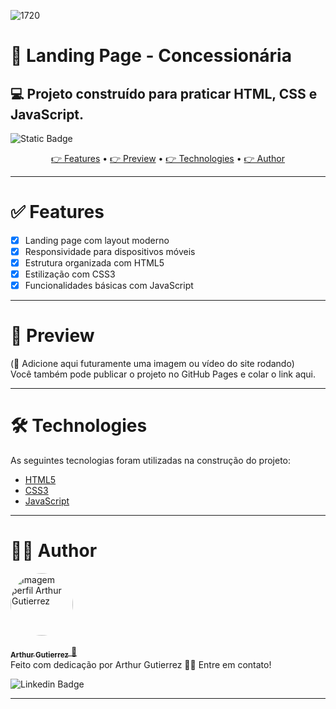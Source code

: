 ![1720](https://github.com/ArthurGuti/React-Native-Fullstack/assets/131212175/3e795ee8-4820-43db-9385-d2de77255b4f)

# 🚗 Landing Page - Concessionária  
## 💻 Projeto construído para praticar HTML, CSS e JavaScript.

<img alt="Static Badge" src="https://img.shields.io/badge/dev%20-%20Arthur%20-%20Gutierrez?color=%23907bf2&link=www.linkedin.com%2Fin%2Farthur-gutierrez-de-oliveira-dev2110"> 

<p align="center">
 <a href="#features"> 👉 Features</a> •
 <a href="#preview"> 👉 Preview</a> • 
 <a href="#technologies"> 👉 Technologies</a> • 
 <a href="#author">👉 Author</a>
</p>

---

# ✅ Features

- [x] Landing page com layout moderno
- [x] Responsividade para dispositivos móveis
- [x] Estrutura organizada com HTML5
- [x] Estilização com CSS3
- [x] Funcionalidades básicas com JavaScript

---

# 📸 Preview

(📌 Adicione aqui futuramente uma imagem ou vídeo do site rodando)  
Você também pode publicar o projeto no GitHub Pages e colar o link aqui.

---

# 🛠 Technologies

As seguintes tecnologias foram utilizadas na construção do projeto:

- [HTML5](https://developer.mozilla.org/pt-BR/docs/Web/HTML)
- [CSS3](https://developer.mozilla.org/pt-BR/docs/Web/CSS)
- [JavaScript](https://developer.mozilla.org/pt-BR/docs/Web/JavaScript)

---

# 🧑‍💻 Author
<a href="https://github.com/ArthurGuti/">
<div style="border-radius: 25%;">
  <img src="https://github.com/ArthurGuti/React-Native-Fullstack/assets/131212175/c700239d-1d33-4e41-a4cb-2ccd2baf468b" width="100px" style="border-radius: 50%" alt="Imagem perfil Arthur Gutierrez"/>
</div>
 <br/>
 <sub><b>Arthur Gutierrez</b></sub>
</a> <a href="https://www.linkedin.com/in/arthur-gutierrez-de-oliveira-dev2110" title="Linkedin">🚀</a><br/>
Feito com dedicação por Arthur Gutierrez 👋🏽 Entre em contato!

<br/>

![Linkedin Badge](https://img.shields.io/badge/-ArthurDev-blue?style=flat-square&logo=Linkedin&logoColor=white&link=https://www.linkedin.com/in/arthur-gutierrez-de-oliveira-dev2110)

---
